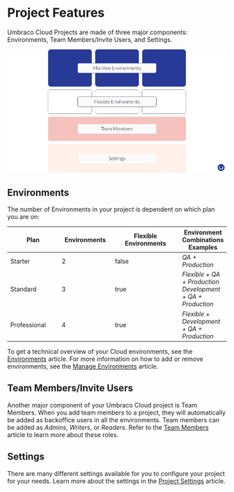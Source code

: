 # Project Features

Umbraco Cloud Projects are made of three major components: Environments, Team Members/Invite Users, and Settings.

![Project overview](images/project-overview.png)

## Environments

The number of Environments in your project is dependent on which plan you are on:

<table><thead><tr><th width="117">Plan</th><th width="116" data-type="number">Environments</th><th width="167" data-type="checkbox">Flexible Environments</th><th>Environment Combinations Examples</th></tr></thead><tbody><tr><td>Starter</td><td>2</td><td>false</td><td><em>QA + Production</em></td></tr><tr><td>Standard</td><td>3</td><td>true</td><td><em>Flexible + QA + Production</em><br><em>Development + QA + Production</em></td></tr><tr><td>Professional</td><td>4</td><td>true</td><td><em>Flexible + Development + QA + Production</em></td></tr></tbody></table>

To get a technical overview of your Cloud environments, see the [Environments](environments.md) article. For more information on how to add or remove environments, see the [Manage Environments](../../build-and-customize-your-solution/handle-deployments-and-environments/manage-environments.md) article.

## Team Members/Invite Users

Another major component of your Umbraco Cloud project is Team Members. When you add team members to a project, they will automatically be added as backoffice users in all the environments. Team members can be added as _Admins_, _Writers_, or _Readers_. Refer to the [Team Members](team-members/) article to learn more about these roles.

## Settings

There are many different settings available for you to configure your project for your needs. Learn more about the settings in the [Project Settings](../../build-and-customize-your-solution/set-up-your-project/project-settings/) article.
